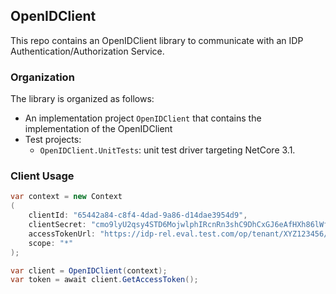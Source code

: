 ## OpenIDClient

This repo contains an OpenIDClient library to communicate with an IDP Authentication/Authorization Service.  
### Organization

The library is organized as follows:

* An implementation project `OpenIDClient` that contains the implementation of the OpenIDClient
* Test projects:
   * `OpenIDClient.UnitTests`: unit test driver targeting NetCore 3.1.

### Client Usage 

```c#
var context = new Context
(
	clientId: "65442a84-c8f4-4dad-9a86-d14dae3954d9", 
	clientSecret: "cmo9lyU2qsy4STD6MojwlphIRcnRn3shC9DhCxGJ6eAfHXh86lWfr5pv6YZ8rsnG", 
	accessTokenUrl: "https://idp-rel.eval.test.com/op/tenant/XYZ123456/token",
	scope: "*"
);

var client = OpenIDClient(context);
var token = await client.GetAccessToken();
```
